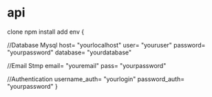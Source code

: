 # api
clone 
npm install
add env {

//Database Mysql
host= "yourlocalhost"
user= "youruser"
password= "yourpassword"
database= "yourdatabase"

//Email Stmp
email= "youremail"
pass= "yourpassword"

//Authentication
username_auth= "yourlogin"
password_auth= "yourpassword"
}

